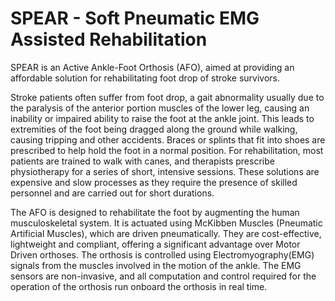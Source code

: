 # SPEAR - Soft Pneumatic EMG Assisted Rehabilitation

<p><div class=text-justify>SPEAR is an Active Ankle-Foot Orthosis (AFO), aimed at providing an affordable solution for rehabilitating foot drop of stroke survivors.</div></p>

<p><div class=text-justify>Stroke patients often suffer from foot drop, a gait abnormality usually due to the paralysis of the anterior portion muscles of the lower leg, causing an inability or impaired ability to raise the foot at the ankle joint. This leads to extremities of the foot being dragged along the ground while walking, causing tripping and other accidents. Braces or splints that fit into shoes are prescribed to help hold the foot in a normal position. For rehabilitation, most patients are trained to walk with canes, and therapists prescribe physiotherapy for a series of short, intensive sessions. These solutions are expensive and slow processes as they require the presence of skilled personnel and are carried out for short durations.</div></p>

<p><div class=text-justify>The AFO is designed to rehabilitate the foot by augmenting the human musculoskeletal system. It is actuated using McKibben Muscles (Pneumatic Artificial Muscles), which are driven pneumatically. They are cost-effective, lightweight and compliant, offering a significant advantage over Motor Driven orthoses. The orthosis is controlled using Electromyography(EMG) signals from the muscles involved in the motion of the ankle. The EMG sensors are non-invasive, and all computation and control required for the operation of the orthosis run onboard the orthosis in real time.</div></p>
